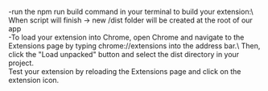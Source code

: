 -run the npm run build command in your terminal to build your extension:\ When script will finish → new /dist folder will be created at the root of our app\
-To load your extension into Chrome, open Chrome and navigate to the Extensions page by typing chrome://extensions into the address bar.\ Then, click the "Load unpacked" button and select the dist directory in your project.\
Test your extension by reloading the Extensions page and click on the extension icon.
